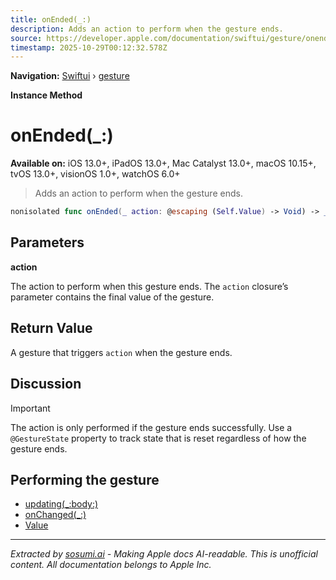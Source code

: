 ```yaml
---
title: onEnded(_:)
description: Adds an action to perform when the gesture ends.
source: https://developer.apple.com/documentation/swiftui/gesture/onended(_:)
timestamp: 2025-10-29T00:12:32.578Z
---
```


**Navigation:** [Swiftui](/documentation/swiftui) › [gesture](/documentation/swiftui/gesture)

**Instance Method**

# onEnded(_:)

**Available on:** iOS 13.0+, iPadOS 13.0+, Mac Catalyst 13.0+, macOS 10.15+, tvOS 13.0+, visionOS 1.0+, watchOS 6.0+

> Adds an action to perform when the gesture ends.

```swift
nonisolated func onEnded(_ action: @escaping (Self.Value) -> Void) -> _EndedGesture<Self>
```

## Parameters

**action**

The action to perform when this gesture ends. The `action` closure’s parameter contains the final value of the gesture.



## Return Value

A gesture that triggers `action` when the gesture ends.

## Discussion

> [!IMPORTANT]
> The action is only performed if the gesture ends successfully. Use a `@GestureState` property to track state that is reset regardless of how the gesture ends.

## Performing the gesture

- [updating(_:body:)](/documentation/swiftui/gesture/updating(_:body:))
- [onChanged(_:)](/documentation/swiftui/gesture/onchanged(_:))
- [Value](/documentation/swiftui/gesture/value)

---

*Extracted by [sosumi.ai](https://sosumi.ai) - Making Apple docs AI-readable.*
*This is unofficial content. All documentation belongs to Apple Inc.*
